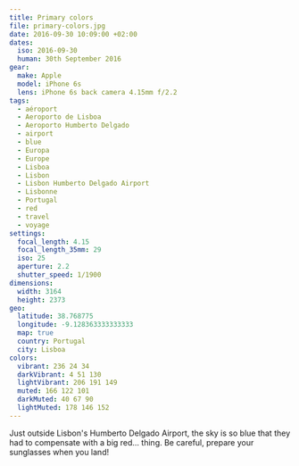 ```yaml
---
title: Primary colors
file: primary-colors.jpg
date: 2016-09-30 10:09:00 +02:00
dates:
  iso: 2016-09-30
  human: 30th September 2016
gear:
  make: Apple
  model: iPhone 6s
  lens: iPhone 6s back camera 4.15mm f/2.2
tags:
  - aéroport
  - Aeroporto de Lisboa
  - Aeroporto Humberto Delgado
  - airport
  - blue
  - Europa
  - Europe
  - Lisboa
  - Lisbon
  - Lisbon Humberto Delgado Airport
  - Lisbonne
  - Portugal
  - red
  - travel
  - voyage
settings:
  focal_length: 4.15
  focal_length_35mm: 29
  iso: 25
  aperture: 2.2
  shutter_speed: 1/1900
dimensions:
  width: 3164
  height: 2373
geo:
  latitude: 38.768775
  longitude: -9.128363333333333
  map: true
  country: Portugal
  city: Lisboa
colors:
  vibrant: 236 24 34
  darkVibrant: 4 51 130
  lightVibrant: 206 191 149
  muted: 166 122 101
  darkMuted: 40 67 90
  lightMuted: 178 146 152
---
```


Just outside Lisbon's Humberto Delgado Airport, the sky is so blue that they had to compensate with a big red… thing.  Be careful, prepare your sunglasses when you land!
